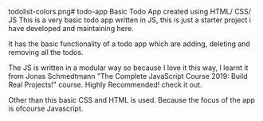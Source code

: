 todolist-colors.png# todo-app
Basic Todo App created using HTML/ CSS/ JS
This is a very basic todo app written in JS, this is just a starter project i have developed and maintaining here.

It has the basic functionality of a todo app which are adding, deleting and removing all the todos.

The JS is written in a modular way so because I love it this way, I learnt it from Jonas Schmedtmann "The Complete JavaScript Course 2019: Build Real Projects!" course. Highly Recommended! check it out. 

Other than this basic CSS and HTML is used. Because the focus of the app is ofcourse Javascript.
